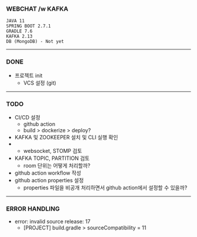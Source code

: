### WEBCHAT /w KAFKA 

 
```
JAVA 11
SPRING BOOT 2.7.1
GRADLE 7.6
KAFKA 2.13
DB (MongoDB) - Not yet
```

---

### DONE

* 프로젝트 init
  - VCS 설정 (git)

  
---

### TODO

* CI/CD 설정
  - github action
  - build > dockerize > deploy?
* KAFKA 및 ZOOKEEPER 설치 및 CLI 실행 확인
* * websocket, STOMP 검토
* KAFKA TOPIC, PARTITION 검토 
  - room 단위는 어떻게 처리할까?
* github action workflow 작성
* github action properties 설정
  - properties 파일을 비공개 처리하면서 github action에서 설정할 수 있을까? 


---

### ERROR HANDLING


* error: invalid source release: 17
  - [PROJECT] build.gradle > sourceCompatibility = 11
  





